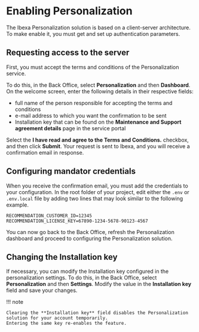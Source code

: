 # Enabling Personalization

The Ibexa Personalization solution is based on a client-server architecture.
To make enable it, you must get and set up authentication parameters.

## Requesting access to the server

First, you must accept the terms and conditions of the Personalization service.

To do this, in the Back Office, select **Personalization** and then **Dashboard**.
On the welcome screen, enter the following details in their respective fields:

* full name of the person responsible for accepting the terms and conditions
* e-mail address to which you want the confirmation to be sent
* Installation key that can be found on the **Maintenance and Support agreement details** page in the service portal

Select the **I have read and agree to the Terms and Conditions.** checkbox, and then click **Submit**.
Your request is sent to Ibexa, and you will receive a confirmation email in response.

## Configuring mandator credentials

When you receive the confirmation email, you must add the credentials to your configuration.
In the root folder of your project, edit either the `.env` or `.env.local` file by adding two lines that 
may look similar to the following example. 

```
RECOMMENDATION_CUSTOMER_ID=12345
RECOMMENDATION_LICENSE_KEY=67890-1234-5678-90123-4567
```

You can now go back to the Back Office, refresh the Personalization dashboard and proceed to configuring 
the Personalization solution.

## Changing the Installation key

If necessary, you can modify the Installation key configured in the personalization settings.
To do this, in the Back Office, select **Personalization** and then **Settings**.
Modify the value in the **Installation key** field and save your changes.

!!! note 

    Clearing the **Installation key** field disables the Personalization solution for your account temporarily.
    Entering the same key re-enables the feature.

